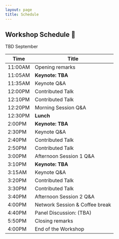```yaml
---
layout: page
title: Schedule
---
```


## Workshop Schedule 📯

TBD September 

| Time | Title                            |
|------|----------------------------------|
| 11:00AM | Opening remarks               |
| 11:05AM | **Keynote: TBA**              |
| 11:35AM | Keynote Q&A                   |
| 12:00PM | Contributed Talk              |
| 12:10PM | Contributed Talk              |
| 12:20PM | Morning Session Q&A           |
| 12:30PM | **Lunch**                     |
| 2:00PM  | **Keynote: TBA**              |
| 2:30PM  | Keynote Q&A                   |   
| 2:40PM  | Contributed Talk              |
| 2:50PM  | Contributed Talk              |
| 3:00PM  | Afternoon Session 1 Q&A       |
| 3:10PM  | **Keynote: TBA**              |
| 3:15AM | Keynote Q&A                    |
| 3:20PM  | Contributed Talk              |
| 3:30PM  | Contributed Talk              |
| 3:40PM  | Afternoon Session 2 Q&A       |
| 4:00PM  | Network Session & Coffee break|
| 4:40PM  | Panel Discussion: (TBA)       |
| 5:50PM  | Closing remarks               |
| 4:00PM  | End of the Workshop           |
